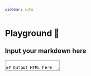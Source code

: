 ```yaml
---
sidebar: auto
---
```


# Playground :running:

## Input your markdown here

<textarea class="markdown-input" placeholder="Input your markdown here" :rows="rows" v-model="markdownText"/>

## Output HTML here

<section class="markdown-output">
  <VueShowdown
    :markdown="markdownText"
    :options="options"
    :vue-template="props.vueTemplate"/>
</section>

## Set vue-showdown props

<ul class="vue-showdown-props">
  <li
    v-for="prop in Object.keys(props)"
    :key="prop"
  >
    <span>{{ prop }}</span>
    <input
      v-model="props[prop]"
      :type="typeof props[prop] === 'boolean' ? 'checkbox' : 'text'">
  </li>
</ul>

## Set showdown options

<ul class="showdown-options">
  <li
    v-for="opt in Object.keys(options)"
    :key="opt">
    <span>{{ opt }}</span>
    <input
      v-model="options[opt]"
      :type="typeof options[opt] === 'boolean' ? 'checkbox' : 'text'">
  </li>
</ul>

<script>
export default {
  data () {
    return {
      markdownText: `\
### Hello, Vue Showdown! :tada:

Input your markdown here and get the HTML right now!

Set the \`emoji\` option below to enable emoji parsing! :smile:

Set the \`vueTemplate\` prop below to enable vue template parsing!

<span v-for="n in 5" :key="n" v-text="n"/>`,

      props: {
        vueTemplate: false,
      },

      options: {
        omitExtraWLInCodeBlocks: false,
        noHeaderId: false,
        prefixHeaderId: false,
        rawPrefixHeaderId: false,
        ghCompatibleHeaderId: false,
        rawHeaderId: false,
        headerLevelStart: false,
        parseImgDimensions: false,
        simplifiedAutoLink: false,
        excludeTrailingPunctuationFromURLs: false,
        literalMidWordUnderscores: false,
        literalMidWordAsterisks: false,
        strikethrough: false,
        tables: false,
        tablesHeaderId: false,
        ghCodeBlocks: true,
        tasklists: false,
        smoothLivePreview: false,
        smartIndentationFix: false,
        disableForced4SpacesIndentedSublists: false,
        simpleLineBreaks: false,
        requireSpaceBeforeHeadingText: false,
        ghMentions: false,
        ghMentionsLink: 'https://github.com/{u}',
        encodeEmails: true,
        openLinksInNewWindow: false,
        backslashEscapesHTMLTags: false,
        emoji: false,
        underline: false,
        completeHTMLDocument: false,
        metadata: false,
        splitAdjacentBlockquotes: false,
      },
    }
  },

  computed: {
    contentRows () {
      return this.markdownText.split('\n').length - 1
    },

    rows () {
      return this.contentRows < 3 ? 5 : this.contentRows + 2
    },
  }
}
</script>

<style lang="stylus" scoped>
@import '~@app/style/config.styl'

.markdown-input
  resize none
  outline none
  width 100%
  margin 15px 0
  padding 15px
  font-size 16px
  background-color #fdfdfd
  border 1px solid $borderColor
  border-radius 5px
  box-sizing border-box
  &:focus
    background-color #ffffff
    box-shadow 0 0 1px 1px lighten($accentColor, 50%)
  &::placeholder
    color $textLightColor
.markdown-output
  padding 10px 15px
  margin 15px 0
  background-color #fafbfc
  border 1px solid $borderColor
  border-radius 5px
</style>
